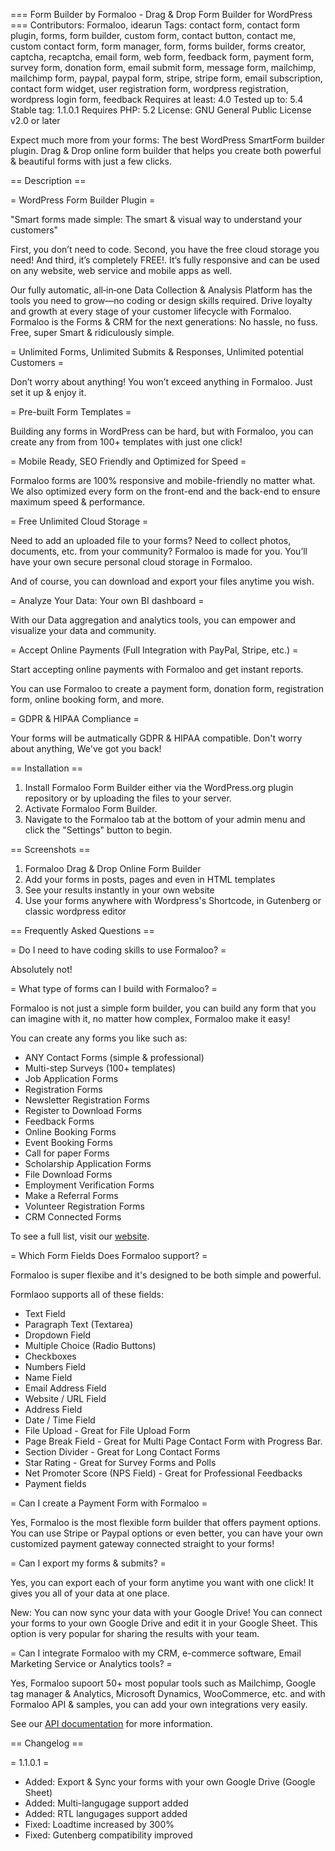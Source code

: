 === Form Builder by Formaloo - Drag & Drop Form Builder for WordPress ===
Contributors: Formaloo, idearun
Tags: contact form, contact form plugin, forms, form builder, custom form, contact button, contact me, custom contact form, form manager, form, forms builder, forms creator, captcha, recaptcha, email form, web form, feedback form, payment form, survey form, donation form, email submit form, message form, mailchimp, mailchimp form, paypal, paypal form, stripe, stripe form, email subscription, contact form widget, user registration form, wordpress registration, wordpress login form, feedback
Requires at least: 4.0
Tested up to: 5.4
Stable tag: 1.1.0.1
Requires PHP: 5.2
License: GNU General Public License v2.0 or later

Expect much more from your forms: The best WordPress SmartForm builder plugin. Drag & Drop online form builder that helps you create both powerful & beautiful forms with just a few clicks.

== Description ==

= WordPress Form Builder Plugin =

"Smart forms made simple: The smart & visual way to understand your customers"

First, you don’t need to code. Second, you have the free cloud storage you need! And third, it’s completely FREE!. It’s fully responsive and can be used on any website, web service and mobile apps as well.

Our fully automatic, all‑in‑one Data Collection & Analysis Platform has the tools you need to grow—no coding or design skills required. Drive loyalty and growth at every stage of your customer lifecycle with Formaloo. Formaloo is the Forms & CRM for the next generations: No hassle, no fuss. Free, super Smart & ridiculously simple.

= Unlimited Forms, Unlimited Submits & Responses, Unlimited potential Customers =

Don’t worry about anything! You won’t exceed anything in Formaloo. Just set it up & enjoy it.

= Pre-built Form Templates =

Building any forms in WordPress can be hard, but with Formaloo, you can create any from from 100+ templates with just one click!

= Mobile Ready, SEO Friendly and Optimized for Speed =

Formaloo forms are 100% responsive and mobile-friendly no matter what. We also optimized every form on the front-end and the back-end to ensure maximum speed & performance.

= Free Unlimited Cloud Storage =

Need to add an uploaded file to your forms? Need to collect photos, documents, etc. from your community? Formaloo is made for you. You’ll have your own secure personal cloud storage in Formaloo.

And of course, you can download and export your files anytime you wish.

= Analyze Your Data: Your own BI dashboard =

With our Data aggregation and analytics tools, you can empower and visualize your data and community.

= Accept Online Payments (Full Integration with PayPal, Stripe, etc.) =

Start accepting online payments with Formaloo and get instant reports.

You can use Formaloo to create a payment form, donation form, registration form, online booking form, and more.

= GDPR & HIPAA Compliance =

Your forms will be autmatically GDPR & HIPAA compatible. Don't worry about anything, We've got you back!

== Installation ==

1. Install Formaloo Form Builder either via the WordPress.org plugin repository or by uploading the files to your server. 
2. Activate Formaloo Form Builder.
3. Navigate to the Formaloo tab at the bottom of your admin menu and click the "Settings" button to begin.

== Screenshots ==

1. Formaloo Drag & Drop Online Form Builder
2. Add your forms in posts, pages and even in HTML templates
3. See your results instantly in your own website
4. Use your forms anywhere with Wordpress's Shortcode, in Gutenberg or classic wordpress editor

== Frequently Asked Questions ==

= Do I need to have coding skills to use Formaloo? =

Absolutely not! 

= What type of forms can I build with Formaloo? =

Formaloo is not just a simple form builder, you can build any form that you can imagine with it, no matter how complex, Formaloo make it easy!

You can create any forms you like such as:

* ANY Contact Forms (simple & professional)
* Multi-step Surveys (100+ templates)
* Job Application Forms
* Registration Forms
* Newsletter Registration Forms
* Register to Download Forms
* Feedback Forms
* Online Booking Forms
* Event Booking Forms
* Call for paper Forms
* Scholarship Application Forms
* File Download Forms
* Employment Verification Forms
* Make a Referral Forms
* Volunteer Registration Forms
* CRM Connected Forms

To see a full list, visit our <a href="https://formaloo.net" rel="friend">website</a>.

= Which Form Fields Does Formaloo support? =

Formaloo is super flexibe and it's designed to be both simple and powerful.

Formlaoo supports all of these fields:

* Text Field
* Paragraph Text (Textarea)
* Dropdown Field
* Multiple Choice (Radio Buttons)
* Checkboxes
* Numbers Field
* Name Field
* Email Address Field
* Website / URL Field
* Address Field
* Date / Time Field
* File Upload - Great for File Upload Form
* Page Break Field - Great for Multi Page Contact Form with Progress Bar.
* Section Divider - Great for Long Contact Forms
* Star Rating - Great for Survey Forms and Polls
* Net Promoter Score (NPS Field) - Great for Professional Feedbacks
* Payment fields

= Can I create a Payment Form with Formaloo =

Yes, Formaloo is the most flexible form builder that offers payment options. You can use Stripe or Paypal options or even better, you can have your own customized payment gateway connected straight to your forms!

= Can I export my forms & submits? =

Yes, you can export each of your form anytime you want with one click! It gives you all of your data at one place.

New: You can now sync your data with your Google Drive! You can connect your forms to your own Google Drive and edit it in your Google Sheet. This option is very popular for sharing the results with your team.

= Can I integrate Formaloo with my CRM, e-commerce software, Email Marketing Service or Analytics tools?  =

Yes, Formaloo supoort 50+ most popular tools such as Mailchimp, Google tag manager & Analytics, Microsoft Dynamics, WooCommerce, etc. and with Formaloo API & samples, you can add your own integrations very easily.

See our <a href="https://api.formaloo.net/docs">API documentation</a> for more information.

== Changelog ==

= 1.1.0.1 =
- Added: Export & Sync your forms with your own Google Drive (Google Sheet)
- Added: Multi-langugage support added
- Added: RTL langugages support added
- Fixed: Loadtime increased by 300% 
- Fixed: Gutenberg compatibility improved


